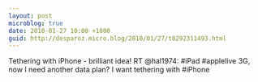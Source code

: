 ```yaml
---
layout: post
microblog: true
date: 2010-01-27 10:00 +1000
guid: http://desparoz.micro.blog/2010/01/27/t8292311493.html
---
```

Tethering with iPhone - brilliant idea! RT @hal1974: #iPad #applelive 3G, now I need another data plan? I want tethering with #iPhone
